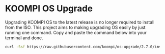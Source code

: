 # KOOMPI OS Upgrade

Upgrading KOOMPI OS to the latest release is no longer required to install from the ISO. This project aims to making upgrading OS easily by just running one command. Copy and paste the command below into your terminal and done.

```bash
curl -Ssf https://raw.githubusercontent.com/koompi/os-upgrade/2.7.0/installer.sh | LANG=en_US.UTF-8 sh
```
